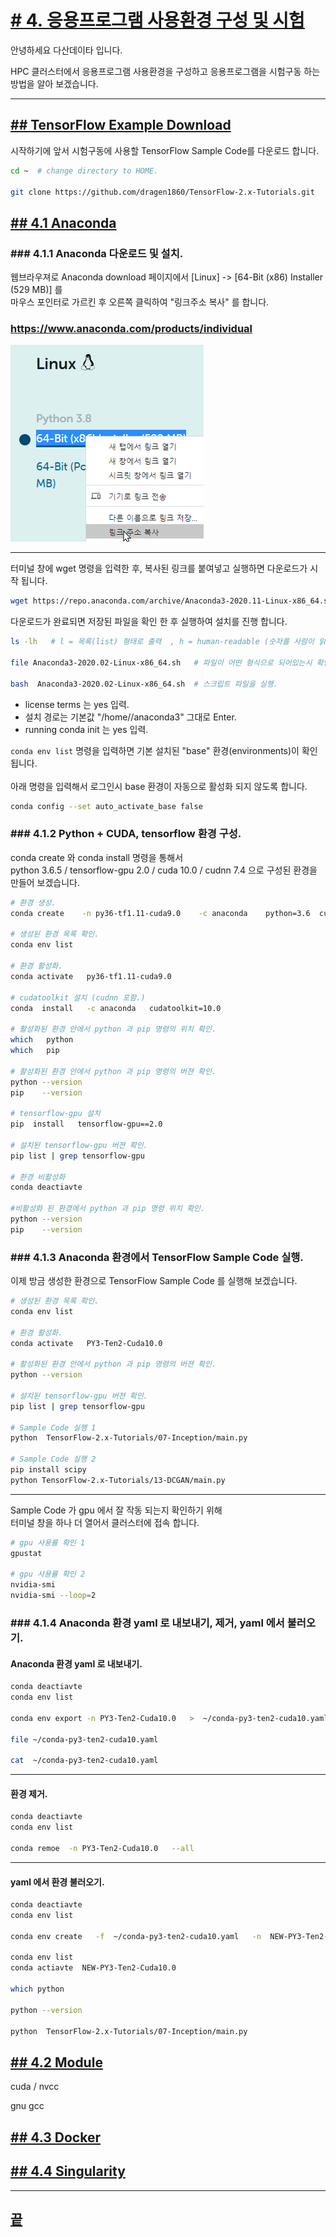 [userguide]: https://github.com/dasandata/Open_HPC/tree/master/Document/User%20Guide#-%EB%AA%A9%EC%B0%A8
[ohpc]: http://openhpc.community/
[slurm]: https://slurm.schedmd.com/
[4]: https://github.com/dasandata/Open_HPC/tree/master/Document/User%20Guide/4_app_env

# [# 4.   응용프로그램 사용환경 구성 및 시험][userguide]

안녕하세요 다산데이타 입니다.

HPC 클러스터에서 응용프로그램 사용환경을 구성하고
응용프로그램을 시험구동 하는 방법을 알아 보겠습니다.

***
## [## TensorFlow Example Download][4]

시작하기에 앞서 시험구동에 사용할 TensorFlow Sample Code를 다운로드 합니다.

```bash
cd ~  # change directory to HOME.

git clone https://github.com/dragen1860/TensorFlow-2.x-Tutorials.git

```

## [## 4.1  Anaconda][4]

### ### 4.1.1 Anaconda 다운로드 및 설치.

웹브라우져로 Anaconda download 페이지에서 [Linux] -> [64-Bit (x86) Installer (529 MB)] 를   
마우스 포인터로 가르킨 후 오른쪽 클릭하여 "링크주소 복사" 를 합니다.  

### https://www.anaconda.com/products/individual

<img src="https://github.com/dasandata/Open_HPC/blob/master/Document/User%20Guide/images/anaconda_copy_download_link.png">

***

터미널 창에 wget 명령을 입력한 후, 복사된 링크를 붙여넣고 실행하면 다운로드가 시작 됩니다.

```bash
wget https://repo.anaconda.com/archive/Anaconda3-2020.11-Linux-x86_64.sh
```

다운로드가 완료되면 저장된 파일을 확인 한 후 실행하여 설치를 진행 합니다.

```bash
ls -lh   # l = 목록(list) 형태로 출력  , h = human-readable (숫자를 사람이 읽기 쉬운 단위로 표시).

file Anaconda3-2020.02-Linux-x86_64.sh   # 파일이 어떤 형식으로 되어있는시 확인할 수 있습니다.

bash  Anaconda3-2020.02-Linux-x86_64.sh  # 스크립트 파일을 실행.
```

* license terms 는 yes 입력.   
* 설치 경로는 기본값 "/home/<User ID>/anaconda3" 그대로 Enter.    
* running conda init 는 yes 입력.   

`conda env list` 명령을 입력하면 기본 설치된 "base" 환경(environments)이 확인 됩니다.  
<br>
아래 명령을 입력해서 로그인시 base 환경이 자동으로 활성화 되지 않도록 합니다.   

```bash
conda config --set auto_activate_base false
```

### ### 4.1.2 Python + CUDA, tensorflow 환경 구성.

conda create 와 conda install 명령을 통해서  
python 3.6.5 / tensorflow-gpu 2.0 / cuda 10.0 / cudnn 7.4  으로 구성된 환경을 만들어 보겠습니다.

```bash
# 환경 생성.
conda create    -n py36-tf1.11-cuda9.0    -c anaconda    python=3.6  cudatoolkit=9.0

# 생성된 환경 목록 확인.
conda env list

# 환경 활성화.
conda activate   py36-tf1.11-cuda9.0  

# cudatoolkit 설치 (cudnn 포함.)
conda  install   -c anaconda   cudatoolkit=10.0

# 활성화된 환경 안에서 python 과 pip 명령의 위치 확인.
which   python
which   pip

# 활성화된 환경 안에서 python 과 pip 명령의 버젼 확인.
python --version
pip    --version

# tensorflow-gpu 설치
pip  install   tensorflow-gpu==2.0

# 설치된 tensorflow-gpu 버젼 확인.
pip list | grep tensorflow-gpu

# 환경 비활성화
conda deactiavte

#비활성화 된 환경에서 python 과 pip 명령 위치 확인.
python --version
pip    --version
```

### ### 4.1.3 Anaconda 환경에서 TensorFlow Sample Code 실행.

이제 방금 생성한 환경으로 TensorFlow Sample Code 를 실행해 보겠습니다.  

```bash
# 생성된 환경 목록 확인.
conda env list

# 환경 활성화.
conda activate   PY3-Ten2-Cuda10.0

# 활성화된 환경 안에서 python 과 pip 명령의 버젼 확인.
python --version

# 설치된 tensorflow-gpu 버젼 확인.
pip list | grep tensorflow-gpu

# Sample Code 실행 1
python  TensorFlow-2.x-Tutorials/07-Inception/main.py

# Sample Code 실행 2
pip install scipy
python TensorFlow-2.x-Tutorials/13-DCGAN/main.py

```

***

Sample Code 가 gpu 에서 잘 작동 되는지 확인하기 위해  
터미널 창을 하나 더 열어서 클러스터에 접속 합니다.  

```bash
# gpu 사용률 확인 1
gpustat

# gpu 사용률 확인 2
nvidia-smi
nvidia-smi --loop=2
```

### ### 4.1.4 Anaconda 환경 yaml 로 내보내기, 제거, yaml 에서 불러오기.

#### Anaconda 환경 yaml 로 내보내기.
```bash
conda deactiavte
conda env list

conda env export -n PY3-Ten2-Cuda10.0   >  ~/conda-py3-ten2-cuda10.yaml

file ~/conda-py3-ten2-cuda10.yaml

cat  ~/conda-py3-ten2-cuda10.yaml
```
***
#### 환경 제거.
```bash
conda deactiavte
conda env list

conda remoe  -n PY3-Ten2-Cuda10.0   --all
```
***
#### yaml 에서 환경 불러오기.
```bash
conda deactiavte
conda env list

conda env create   -f  ~/conda-py3-ten2-cuda10.yaml   -n  NEW-PY3-Ten2-Cuda10.0

conda env list
conda actiavte  NEW-PY3-Ten2-Cuda10.0

which python

python --version

python  TensorFlow-2.x-Tutorials/07-Inception/main.py
```

## [## 4.2  Module][4]  

cuda / nvcc

gnu gcc


## [## 4.3  Docker][4]  




## [## 4.4  Singularity][4]  




***
## [끝][userguide]
